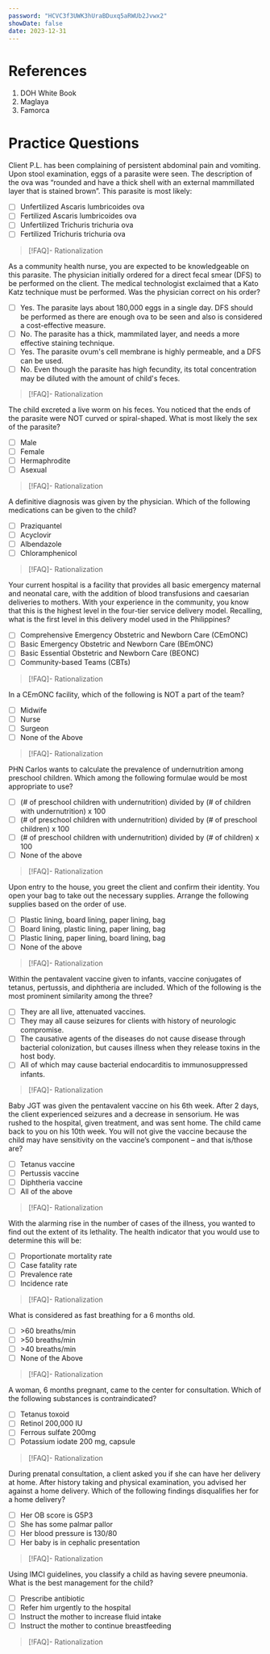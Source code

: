 ```yaml
---
password: "HCVC3f3UWK3hUraBDuxq5aRWUb2Jvwx2"
showDate: false
date: 2023-12-31
---
```

# References
1. DOH White Book
2. Maglaya
3. Famorca
# Practice Questions
Client P.L. has been complaining of persistent abdominal pain and vomiting. Upon stool examination, eggs of a parasite were seen. The description of the ova was “rounded and have a thick shell with an external mammillated layer that is stained brown”. This parasite is most likely:
- [ ] Unfertilized Ascaris lumbricoides ova
- [ ] Fertilized Ascaris lumbricoides ova
- [ ] Unfertilized Trichuris trichuria ova
- [ ] Fertilized Trichuris trichuria ova
>[!FAQ]- Rationalization
>

As a community health nurse, you are expected to be knowledgeable on this parasite. The physician initially ordered for a direct fecal smear (DFS) to be performed on the client. The medical technologist exclaimed that a Kato Katz technique must be performed. Was the physician correct on his order?
- [ ] Yes. The parasite lays about 180,000 eggs in a single day. DFS should be performed as there are enough ova to be seen and also is considered a cost-effective measure.
- [ ] No. The parasite has a thick, mammilated layer, and needs a more effective staining technique.
- [ ] Yes. The parasite ovum's cell membrane is highly permeable, and a DFS can be used.
- [ ] No. Even though the parasite has high fecundity, its total concentration may be diluted with the amount of child's feces.
>[!FAQ]- Rationalization
>

The child excreted a live worm on his feces. You noticed that the ends of the parasite were NOT curved or spiral-shaped. What is most likely the sex of the parasite?
- [ ] Male
- [ ] Female
- [ ] Hermaphrodite
- [ ] Asexual
>[!FAQ]- Rationalization
>

A definitive diagnosis was given by the physician. Which of the following medications can be given to the child?
- [ ] Praziquantel
- [ ] Acyclovir
- [ ] Albendazole
- [ ] Chloramphenicol
>[!FAQ]- Rationalization
>

Your current hospital is a facility that provides all basic emergency maternal and neonatal care, with the addition of blood transfusions and caesarian deliveries to mothers. With your experience in the community, you know that this is the highest level in the four-tier service delivery model. Recalling, what is the first level in this delivery model used in the Philippines?
- [ ] Comprehensive Emergency Obstetric and Newborn Care (CEmONC)
- [ ] Basic Emergency Obstetric and Newborn Care (BEmONC)
- [ ] Basic Essential Obstetric and Newborn Care (BEONC)
- [ ] Community-based Teams (CBTs)
>[!FAQ]- Rationalization
>

In a CEmONC facility, which of the following is NOT a part of the team?
- [ ] Midwife
- [ ] Nurse
- [ ] Surgeon
- [ ] None of the Above
>[!FAQ]- Rationalization
>

PHN Carlos wants to calculate the prevalence of undernutrition among preschool children. Which among the following formulae would be most appropriate to use?
- [ ] (# of preschool children with undernutrition) divided by (# of children with undernutrition) x 100
- [ ] (# of preschool children with undernutrition) divided by (# of preschool children) x 100
- [ ] (# of preschool children with undernutrition) divided by (# of children) x 100
- [ ] None of the above
>[!FAQ]- Rationalization
>

Upon entry to the house, you greet the client and confirm their identity. You open your bag to take out the necessary supplies. Arrange the following supplies based on the order of use.
- [ ] Plastic lining, board lining, paper lining, bag
- [ ] Board lining, plastic lining, paper lining, bag
- [ ] Plastic lining, paper lining, board lining, bag
- [ ] None of the above
>[!FAQ]- Rationalization
>

Within the pentavalent vaccine given to infants, vaccine conjugates of tetanus, pertussis, and diphtheria are included. Which of the following is the most prominent similarity among the three?
- [ ] They are all live, attenuated vaccines.
- [ ] They may all cause seizures for clients with history of neurologic compromise.
- [ ] The causative agents of the diseases do not cause disease through bacterial colonization, but causes illness when they release toxins in the host body.
- [ ] All of which may cause bacterial endocarditis to immunosuppressed infants.
>[!FAQ]- Rationalization
>

Baby JGT was given the pentavalent vaccine on his 6th week. After 2 days, the client experienced seizures and a decrease in sensorium. He was rushed to the hospital, given treatment, and was sent home. The child came back to you on his 10th week. You will not give the vaccine because the child may have sensitivity on the vaccine’s component – and that is/those are?
- [ ] Tetanus vaccine
- [ ] Pertussis vaccine
- [ ] Diphtheria vaccine
- [ ] All of the above
>[!FAQ]- Rationalization
>

With the alarming rise in the number of cases of the illness, you wanted to find out the extent of its lethality. The health indicator that you would use to determine this will be:
- [ ] Proportionate mortality rate
- [ ] Case fatality rate
- [ ] Prevalence rate
- [ ] Incidence rate
>[!FAQ]- Rationalization
>

What is considered as fast breathing for a 6 months old.
- [ ] \>60 breaths/min
- [ ] \>50 breaths/min
- [ ] \>40 breaths/min
- [ ] None of the Above
>[!FAQ]- Rationalization
>

A woman, 6 months pregnant, came to the center for consultation. Which of the following substances is contraindicated?
- [ ] Tetanus toxoid
- [ ] Retinol 200,000 IU
- [ ] Ferrous sulfate 200mg
- [ ] Potassium iodate 200 mg, capsule
>[!FAQ]- Rationalization
>

During prenatal consultation, a client asked you if she can have her delivery at home. After history taking and physical examination, you advised her against a home delivery. Which of the following findings disqualifies her for a home delivery?
- [ ] Her OB score is G5P3
- [ ] She has some palmar pallor
- [ ] Her blood pressure is 130/80
- [ ] Her baby is in cephalic presentation
>[!FAQ]- Rationalization
>

Using IMCI guidelines, you classify a child as having severe pneumonia. What is the best management for the child?
- [ ] Prescribe antibiotic
- [ ] Refer him urgently to the hospital
- [ ] Instruct the mother to increase fluid intake
- [ ] Instruct the mother to continue breastfeeding
>[!FAQ]- Rationalization
>

